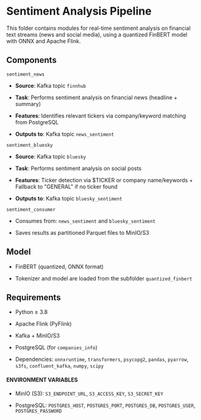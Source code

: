 # Sentiment Analysis Pipeline

This folder contains modules for real-time sentiment analysis on financial text streams (news and social media), using a quantized FinBERT model with ONNX and Apache Flink.

## Components

`sentiment_news`

  -  **Source**: Kafka topic `finnhub`

  -  **Task**: Performs sentiment analysis on financial news (headline + summary)

  -  **Features**: Identifies relevant tickers via company/keyword matching from PostgreSQL

  -  **Outputs to**: Kafka topic `news_sentiment`

`sentiment_bluesky`

  -  **Source**: Kafka topic `bluesky`

  -  **Task**: Performs sentiment analysis on social posts

  -  **Features**: Ticker detection via $TICKER or company name/keywords + Fallback to "GENERAL" if no ticker found

  -  **Outputs to**: Kafka topic `bluesky_sentiment`

`sentiment_consumer`

  -  Consumes from: `news_sentiment` and `bluesky_sentiment`
    
  -  Saves results as partitioned Parquet files to MinIO/S3

## Model

- FinBERT (quantized, ONNX format)

- Tokenizer and model are loaded from the subfolder `quantized_finbert`

## Requirements

 -   Python ≥ 3.8

  -  Apache Flink (PyFlink)

   - Kafka + MinIO/S3

  -  PostgreSQL (for `companies_info`)

   - Dependencies: `onnxruntime`, `transformers`, `psycopg2`, `pandas`, `pyarrow`, `s3fs`, `confluent_kafka`, `numpy`, `scipy`

#### ENVIRONMENT VARIABLES

- MinIO (S3): `S3_ENDPOINT_URL`, `S3_ACCESS_KEY`, `S3_SECRET_KEY`

- PostgreSQL: `POSTGRES_HOST`, `POSTGRES_PORT`, `POSTGRES_DB`, `POSTGRES_USER`, `POSTGRES_PASSWORD`

